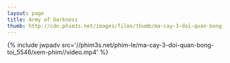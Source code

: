 ```yaml
---
layout: page
title: Army of Darkness
thumb: http://cdn.phim3s.net/images/films/thumb/ma-cay-3-doi-quan-bong-toi-army-of-darkness-1992.jpg
---
```

{% include jwpadv src='//phim3s.net/phim-le/ma-cay-3-doi-quan-bong-toi_5546/xem-phim//video.mp4' %}